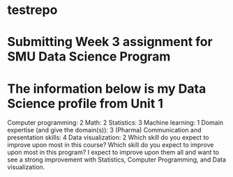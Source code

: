 # testrepo
# Submitting Week 3 assignment for SMU Data Science Program
# The information below is my Data Science profile from Unit 1

Computer programming: 2 
Math: 2 
Statistics: 3 
Machine learning: 1 
Domain expertise (and give the domain(s)): 3 (Pharma) 
Communication and presentation skills: 4 
Data visualization: 2 
Which skill do you expect to improve upon most in this course? Which skill do you expect to improve upon most in this program? I expect to improve upon them all and want to see a strong improvement with Statistics, Computer Programming, and Data visualization.
